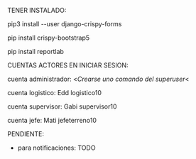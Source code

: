 TENER INSTALADO:

pip3 install --user django-crispy-forms

pip install crispy-bootstrap5

pip install reportlab

CUENTAS ACTORES EN INICIAR SESION:

cuenta administrador: <*Crearse uno comando del superuser*<

cuenta logistico: Edd logistico10

cuenta supervisor: Gabi supervisor10

cuenta jefe: Mati jefeterreno10

PENDIENTE:

- para notificaciones: TODO
